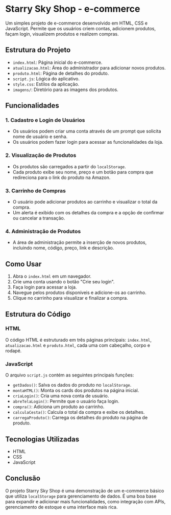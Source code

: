 
# Starry Sky Shop - e-commerce

Um simples projeto de e-commerce desenvolvido em HTML, CSS e JavaScript. Permite que os usuários criem contas, adicionem produtos, façam login, visualizem produtos e realizem compras.

## Estrutura do Projeto

- `index.html`: Página inicial do e-commerce.
- `atualizacao.html`: Área do administrador para adicionar novos produtos.
- `produto.html`: Página de detalhes do produto.
- `script.js`: Lógica do aplicativo.
- `style.css`: Estilos da aplicação.
- `imagens/`: Diretório para as imagens dos produtos.

## Funcionalidades

### 1. Cadastro e Login de Usuários

- Os usuários podem criar uma conta através de um prompt que solicita nome de usuário e senha.
- Os usuários podem fazer login para acessar as funcionalidades da loja.

### 2. Visualização de Produtos

- Os produtos são carregados a partir do `localStorage`.
- Cada produto exibe seu nome, preço e um botão para compra que redireciona para o link do produto na Amazon.

### 3. Carrinho de Compras

- O usuário pode adicionar produtos ao carrinho e visualizar o total da compra.
- Um alerta é exibido com os detalhes da compra e a opção de confirmar ou cancelar a transação.

### 4. Administração de Produtos

- A área de administração permite a inserção de novos produtos, incluindo nome, código, preço, link e descrição.

## Como Usar

1. Abra o `index.html` em um navegador.
2. Crie uma conta usando o botão "Crie seu login".
3. Faça login para acessar a loja.
4. Navegue pelos produtos disponíveis e adicione-os ao carrinho.
5. Clique no carrinho para visualizar e finalizar a compra.

## Estrutura do Código

### HTML

O código HTML é estruturado em três páginas principais: `index.html`, `atualizacao.html` e `produto.html`, cada uma com cabeçalho, corpo e rodapé.

### JavaScript

O arquivo `script.js` contém as seguintes principais funções:

- `getDados()`: Salva os dados do produto no `localStorage`.
- `montaHTML()`: Monta os cards dos produtos na página inicial.
- `criaLogin()`: Cria uma nova conta de usuário.
- `abreTelaLogin()`: Permite que o usuário faça login.
- `compra()`: Adiciona um produto ao carrinho.
- `calculaCesta()`: Calcula o total da compra e exibe os detalhes.
- `carregaProduto()`: Carrega os detalhes do produto na página de produto.

## Tecnologias Utilizadas

- HTML
- CSS
- JavaScript

## Conclusão

O projeto Starry Sky Shop é uma demonstração de um e-commerce básico que utiliza `localStorage` para gerenciamento de dados. É uma boa base para expandir e adicionar mais funcionalidades, como integração com APIs, gerenciamento de estoque e uma interface mais rica.
